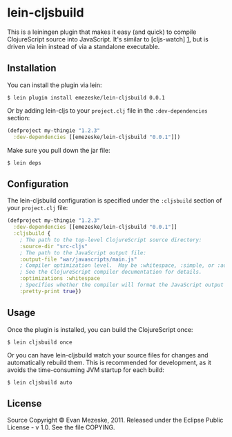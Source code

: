 # lein-cljsbuild

This is a leiningen plugin that makes it easy (and quick) to compile
ClojureScript source into JavaScript.  It's similar to [cljs-watch] [1],
but is driven via lein instead of via a standalone executable.

  [1]: https://github.com/ibdknox/cljs-watch

##  Installation

You can install the plugin via lein:

    $ lein plugin install emezeske/lein-cljsbuild 0.0.1

Or by adding lein-cljs to your `project.clj` file in the `:dev-dependencies`
section:

```clojure
(defproject my-thingie "1.2.3"
  :dev-dependencies [[emezeske/lein-cljsbuild "0.0.1"]])
```

Make sure you pull down the jar file:

    $ lein deps

## Configuration

The lein-cljsbuild configuration is specified under the `:cljsbuild` section
of your `project.clj` file:

```clojure
(defproject my-thingie "1.2.3"
  :dev-dependencies [[emezeske/lein-cljsbuild "0.0.1"]]
  :cljsbuild {
    ; The path to the top-level ClojureScript source directory:
    :source-dir "src-cljs"
    ; The path to the JavaScript output file:
    :output-file "war/javascripts/main.js"
    ; Compiler optimization level.  May be :whitespace, :simple, or :advanced.
    ; See the ClojureScript compiler documentation for details.
    :optimizations :whitespace
    ; Specifies whether the compiler will format the JavaScript output nicely.
    :pretty-print true})
```

##  Usage

Once the plugin is installed, you can build the ClojureScript once:

    $ lein cljsbuild once

Or you can have lein-cljsbuild watch your source files for changes and
automatically rebuild them.  This is recommended for development, as it
avoids the time-consuming JVM startup for each build:

    $ lein cljsbuild auto

##  License

Source Copyright © Evan Mezeske, 2011.
Released under the Eclipse Public License - v 1.0.
See the file COPYING.
